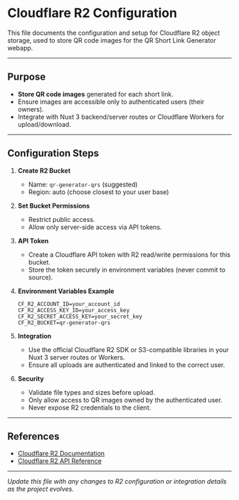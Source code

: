 # Cloudflare R2 Configuration

This file documents the configuration and setup for Cloudflare R2 object storage, used to store QR code images for the QR Short Link Generator webapp.

---

## Purpose

- **Store QR code images** generated for each short link.
- Ensure images are accessible only to authenticated users (their owners).
- Integrate with Nuxt 3 backend/server routes or Cloudflare Workers for upload/download.

---

## Configuration Steps

1. **Create R2 Bucket**
   - Name: `qr-generator-qrs` (suggested)
   - Region: auto (choose closest to your user base)

2. **Set Bucket Permissions**
   - Restrict public access.
   - Allow only server-side access via API tokens.

3. **API Token**
   - Create a Cloudflare API token with R2 read/write permissions for this bucket.
   - Store the token securely in environment variables (never commit to source).

4. **Environment Variables Example**
   ```
   CF_R2_ACCOUNT_ID=your_account_id
   CF_R2_ACCESS_KEY_ID=your_access_key
   CF_R2_SECRET_ACCESS_KEY=your_secret_key
   CF_R2_BUCKET=qr-generator-qrs
   ```

5. **Integration**
   - Use the official Cloudflare R2 SDK or S3-compatible libraries in your Nuxt 3 server routes or Workers.
   - Ensure all uploads are authenticated and linked to the correct user.

6. **Security**
   - Validate file types and sizes before upload.
   - Only allow access to QR images owned by the authenticated user.
   - Never expose R2 credentials to the client.

---

## References

- [Cloudflare R2 Documentation](https://developers.cloudflare.com/r2/)
- [Cloudflare R2 API Reference](https://developers.cloudflare.com/api/operations/r2-bucket-create-bucket)

---

*Update this file with any changes to R2 configuration or integration details as the project evolves.*
